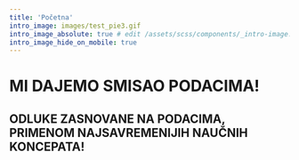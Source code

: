```yaml
---
title: 'Početna'
intro_image: images/test_pie3.gif
intro_image_absolute: true # edit /assets/scss/components/_intro-image.scss for full control
intro_image_hide_on_mobile: true
---
```


#  MI DAJEMO SMISAO PODACIMA!

## ODLUKE ZASNOVANE NA PODACIMA, PRIMENOM NAJSAVREMENIJIH NAUČNIH KONCEPATA!
